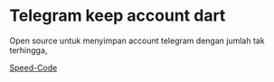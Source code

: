 # Telegram keep account dart

Open source untuk menyimpan account telegram dengan jumlah tak terhingga, 


[Speed-Code](https://www.youtube.com/watch?v=GFWxHugBxFA)
